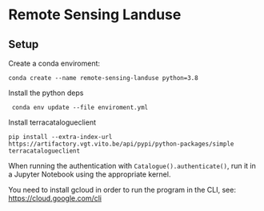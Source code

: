 # Remote Sensing Landuse

## Setup

Create a conda enviroment:

```
conda create --name remote-sensing-landuse python=3.8
```

Install the python deps

```
 conda env update --file enviroment.yml
```

Install terracatalogueclient

```
pip install --extra-index-url https://artifactory.vgt.vito.be/api/pypi/python-packages/simple terracatalogueclient 
```
When running the authentication with `Catalogue().authenticate()`, run it in a Jupyter Notebook using the appropriate kernel.

You need to install gcloud in order to run the program in the CLI, see: https://cloud.google.com/cli

